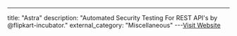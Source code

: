 ---
title: "Astra"
description: "Automated Security Testing For REST API's by @flipkart-incubator."
external_category: "Miscellaneous"
---[Visit Website](https://github.com/flipkart-incubator/astra)

